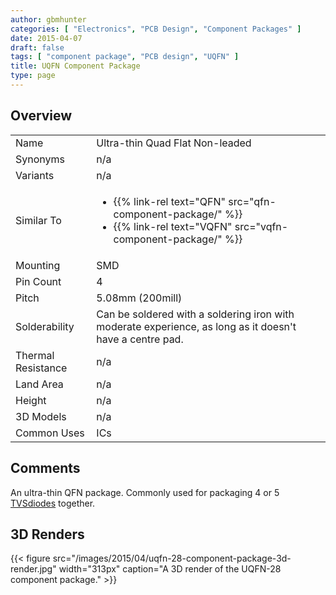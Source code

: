 ```yaml
---
author: gbmhunter
categories: [ "Electronics", "PCB Design", "Component Packages" ]
date: 2015-04-07
draft: false
tags: [ "component package", "PCB design", "UQFN" ]
title: UQFN Component Package
type: page
---
```


## Overview

<table >
<tbody >
<tr >
<td >Name
</td>
<td >Ultra-thin Quad Flat Non-leaded
</td>
</tr>
<tr >
<td >Synonyms
</td>
<td >n/a
</td>
</tr>
<tr >

<td >Variants
</td>

<td >n/a
</td>
</tr>
<tr >
<td >Similar To</td>
<td>
  <ul>
    <li>{{% link-rel text="QFN" src="qfn-component-package/" %}}</li>
    <li>{{% link-rel text="VQFN" src="vqfn-component-package/" %}}</li>
  </ul>
</td>
</tr>
<tr >

<td >Mounting
</td>

<td >SMD
</td>
</tr>
<tr >

<td >Pin Count
</td>

<td >4
</td>
</tr>
<tr >

<td >Pitch
</td>

<td >5.08mm (200mill)
</td>
</tr>
<tr >

<td >Solderability
</td>

<td >Can be soldered with a soldering iron with moderate experience, as long as it doesn't have a centre pad.
</td>
</tr>
<tr >

<td >Thermal Resistance
</td>

<td >n/a
</td>
</tr>
<tr >

<td >Land Area
</td>

<td >n/a
</td>
</tr>
<tr >

<td >Height
</td>

<td >n/a
</td>
</tr>
<tr >

<td >3D Models
</td>

<td >n/a
</td>
</tr>
<tr >
<td >Common Uses</td>
<td >ICs</td>
</tr>
</tbody>
</table>

## Comments

An ultra-thin QFN package. Commonly used for packaging 4 or 5 [TVSdiodes](http://localhost/?q=node/28) together.

## 3D Renders

{{< figure src="/images/2015/04/uqfn-28-component-package-3d-render.jpg" width="313px" caption="A 3D render of the UQFN-28 component package."  >}}
